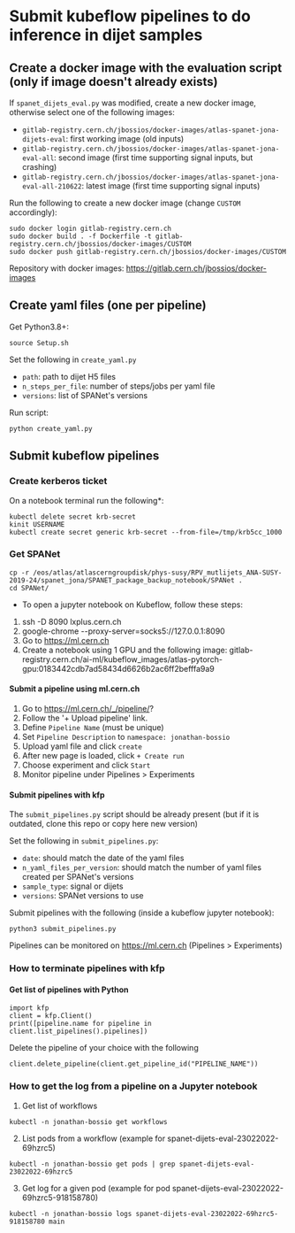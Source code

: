 # Submit kubeflow pipelines to do inference in dijet samples

## Create a docker image with the evaluation script (only if image doesn't already exists)

If ```spanet_dijets_eval.py``` was modified, create a new docker image, otherwise select one of the following images:

- ```gitlab-registry.cern.ch/jbossios/docker-images/atlas-spanet-jona-dijets-eval```: first working image (old inputs)
- ```gitlab-registry.cern.ch/jbossios/docker-images/atlas-spanet-jona-eval-all```: second image (first time supporting signal inputs, but crashing)
- ```gitlab-registry.cern.ch/jbossios/docker-images/atlas-spanet-jona-eval-all-210622```: latest image (first time supporting signal inputs)

Run the following to create a new docker image (change ```CUSTOM``` accordingly):

```
sudo docker login gitlab-registry.cern.ch
sudo docker build . -f Dockerfile -t gitlab-registry.cern.ch/jbossios/docker-images/CUSTOM
sudo docker push gitlab-registry.cern.ch/jbossios/docker-images/CUSTOM
```

Repository with docker images: https://gitlab.cern.ch/jbossios/docker-images

## Create yaml files (one per pipeline)

Get Python3.8+:

```
source Setup.sh
```

Set the following in ```create_yaml.py```

- ```path```: path to dijet H5 files
- ```n_steps_per_file```: number of steps/jobs per yaml file
- ```versions```: list of SPANet's versions

Run script:

```
python create_yaml.py
```

## Submit kubeflow pipelines

### Create kerberos ticket

On a notebook terminal run the following*:

```
kubectl delete secret krb-secret
kinit USERNAME
kubectl create secret generic krb-secret --from-file=/tmp/krb5cc_1000
```

### Get SPANet

```
cp -r /eos/atlas/atlascerngroupdisk/phys-susy/RPV_mutlijets_ANA-SUSY-2019-24/spanet_jona/SPANET_package_backup_notebook/SPANet .
cd SPANet/
```

* To open a jupyter notebook on Kubeflow, follow these steps:

1. ssh -D 8090 lxplus.cern.ch
2. google-chrome --proxy-server=socks5://127.0.0.1:8090
3. Go to https://ml.cern.ch
4. Create a notebook using 1 GPU and the following image: gitlab-registry.cern.ch/ai-ml/kubeflow_images/atlas-pytorch-gpu:0183442cdb7ad58434d6626b2ac6ff2befffa9a9

#### Submit a pipeline using ml.cern.ch

1. Go to https://ml.cern.ch/_/pipeline/?
2. Follow the '+ Upload pipeline' link.
3. Define ```Pipeline Name``` (must be unique)
4. Set ```Pipeline Description``` to ```namespace: jonathan-bossio```
5. Upload yaml file and click ```create```
6. After new page is loaded, click ```+ Create run```
7. Choose experiment and click ```Start```
8. Monitor pipeline under Pipelines > Experiments

#### Submit pipelines with kfp

The ```submit_pipelines.py``` script should be already present (but if it is outdated, clone this repo or copy here new version)

Set the following in ```submit_pipelines.py```:

- ```date```: should match the date of the yaml files
- ```n_yaml_files_per_version```: should match the number of yaml files created per SPANet's versions
- ```sample_type```: signal or dijets
- ```versions```: SPANet versions to use

Submit pipelines with the following (inside a kubeflow jupyter notebook):

```
python3 submit_pipelines.py
```

Pipelines can be monitored on https://ml.cern.ch (Pipelines > Experiments)

### How to terminate pipelines with kfp

#### Get list of pipelines with Python

```
import kfp
client = kfp.Client()
print([pipeline.name for pipeline in client.list_pipelines().pipelines])
```

Delete the pipeline of your choice with the following

```
client.delete_pipeline(client.get_pipeline_id("PIPELINE_NAME"))
```

### How to get the log from a pipeline on a Jupyter notebook

1. Get list of workflows

```
kubectl -n jonathan-bossio get workflows
```

2. List pods from a workflow (example for spanet-dijets-eval-23022022-69hzrc5)

```
kubectl -n jonathan-bossio get pods | grep spanet-dijets-eval-23022022-69hzrc5
```

3. Get log for a given pod (example for pod spanet-dijets-eval-23022022-69hzrc5-918158780)

```
kubectl -n jonathan-bossio logs spanet-dijets-eval-23022022-69hzrc5-918158780 main
```
